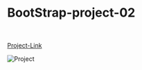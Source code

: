 # BootStrap-project-02

<br>

[Project-Link](https://boot-strap-project-02.vercel.app/#)

![Project](https://i.postimg.cc/W4P00s2n/pro-02.png)

